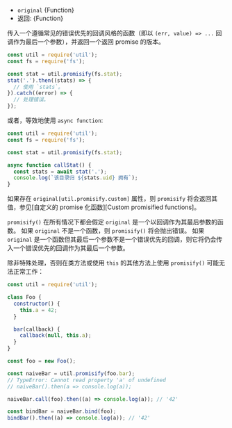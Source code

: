 <!-- YAML
added: v8.0.0
-->

* `original` {Function}
* 返回: {Function}

传入一个遵循常见的错误优先的回调风格的函数（即以 `(err, value) => ...` 回调作为最后一个参数），并返回一个返回 promise 的版本。

```js
const util = require('util');
const fs = require('fs');

const stat = util.promisify(fs.stat);
stat('.').then((stats) => {
  // 使用 `stats`。
}).catch((error) => {
  // 处理错误。
});
```

或者，等效地使用 `async function`:

```js
const util = require('util');
const fs = require('fs');

const stat = util.promisify(fs.stat);

async function callStat() {
  const stats = await stat('.');
  console.log(`该目录归 ${stats.uid} 拥有`);
}
```

如果存在 `original[util.promisify.custom]` 属性，则 `promisify` 将会返回其值，参见[自定义的 promise 化函数][Custom promisified functions]。

`promisify()` 在所有情况下都会假定 `original` 是一个以回调作为其最后参数的函数。
如果 `original` 不是一个函数，则 `promisify()` 将会抛出错误。 
如果 `original` 是一个函数但其最后一个参数不是一个错误优先的回调，则它将仍会传入一个错误优先的回调作为其最后一个参数。

除非特殊处理，否则在类方法或使用 `this` 的其他方法上使用 `promisify()` 可能无法正常工作：

```js
const util = require('util');

class Foo {
  constructor() {
    this.a = 42;
  }

  bar(callback) {
    callback(null, this.a);
  }
}

const foo = new Foo();

const naiveBar = util.promisify(foo.bar);
// TypeError: Cannot read property 'a' of undefined
// naiveBar().then(a => console.log(a));

naiveBar.call(foo).then((a) => console.log(a)); // '42'

const bindBar = naiveBar.bind(foo);
bindBar().then((a) => console.log(a)); // '42'
```

